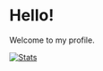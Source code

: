 # Hello!
Welcome to my profile.

[![Stats](https://github-readme-stats.vercel.app/api/wakatime?username=BlakeF14&layout=compact&hide_title=True)](https://github.com/anuraghazra/github-readme-stats)
